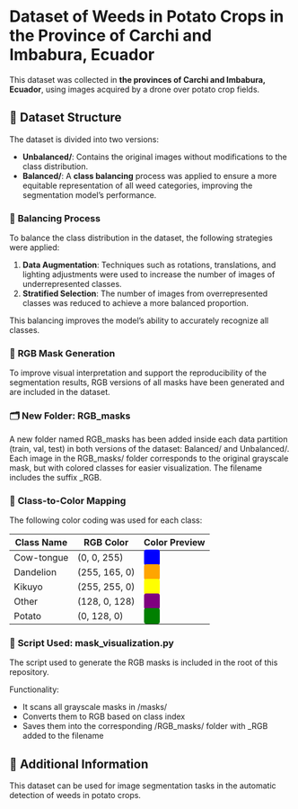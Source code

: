 # Dataset of Weeds in Potato Crops in the Province of Carchi and Imbabura, Ecuador  

This dataset was collected in **the provinces of Carchi and Imbabura, Ecuador**, using images acquired by a drone over potato crop fields.  

## 📂 Dataset Structure  
The dataset is divided into two versions:  

- **Unbalanced/**: Contains the original images without modifications to the class distribution.  
- **Balanced/**: A **class balancing** process was applied to ensure a more equitable representation of all weed categories, improving the segmentation model’s performance.  

### 🔹 **Balancing Process**  
To balance the class distribution in the dataset, the following strategies were applied:  
1. **Data Augmentation**: Techniques such as rotations, translations, and lighting adjustments were used to increase the number of images of underrepresented classes.  
2. **Stratified Selection**: The number of images from overrepresented classes was reduced to achieve a more balanced proportion.  

This balancing improves the model’s ability to accurately recognize all classes.  

### 🎨 **RGB Mask Generation** 
To improve visual interpretation and support the reproducibility of the segmentation results, RGB versions of all masks have been generated and are included in the dataset.

### 🗂️ **New Folder: RGB_masks**
A new folder named RGB_masks has been added inside each data partition (train, val, test) in both versions of the dataset: Balanced/ and Unbalanced/.
Each image in the RGB_masks/ folder corresponds to the original grayscale mask, but with colored classes for easier visualization. The filename includes the suffix _RGB.

### 🎯 **Class-to-Color Mapping**
The following color coding was used for each class:

| Class Name     | RGB Color        | Color Preview |
|----------------|------------------|----------------|
| Cow-tongue     | (0, 0, 255)      | <span style="color:white; background-color:rgb(0,0,255); padding:4px 12px; border-radius:4px;">&nbsp;</span> |
| Dandelion      | (255, 165, 0)    | <span style="color:white; background-color:rgb(255,165,0); padding:4px 12px; border-radius:4px;">&nbsp;</span> |
| Kikuyo         | (255, 255, 0)    | <span style="color:black; background-color:rgb(255,255,0); padding:4px 12px; border-radius:4px;">&nbsp;</span> |
| Other          | (128, 0, 128)    | <span style="color:white; background-color:rgb(128,0,128); padding:4px 12px; border-radius:4px;">&nbsp;</span> |
| Potato         | (0, 128, 0)      | <span style="color:white; background-color:rgb(0,128,0); padding:4px 12px; border-radius:4px;">&nbsp;</span> |

### 🐍 **Script Used: mask_visualization.py**
The script used to generate the RGB masks is included in the root of this repository.

Functionality:

- It scans all grayscale masks in /masks/
- Converts them to RGB based on class index
- Saves them into the corresponding /RGB_masks/ folder with _RGB added to the filename

## 📄 Additional Information  
This dataset can be used for image segmentation tasks in the automatic detection of weeds in potato crops.  

